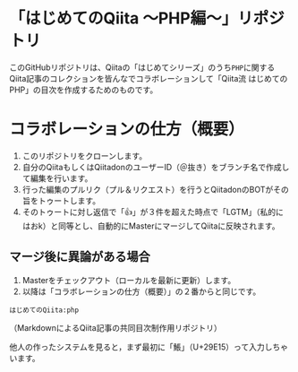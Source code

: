 # 「はじめてのQiita 〜PHP編〜」リポジトリ

このGitHubリポジトリは、Qiitaの「はじめてシリーズ」のうち`PHP`に関するQiita記事のコレクションを皆んなでコラボレーションして「Qiita流 はじめてのPHP」の目次を作成するためのものです。

# コラボレーションの仕方（概要）

1. このリポジトリをクローンします。
2. 自分のQiitaもしくはQiitadonのユーザーID（＠抜き）をブランチ名で作成して編集を行います。
2. 行った編集のプルリク（プル＆リクエスト）を行うとQiitadonのBOTがその旨をトゥートします。
3. そのトゥートに対し返信で「:thumbsup:」が３件を超えた時点で「LGTM」（私的にはおk）と同等とし、自動的にMasterにマージしてQiitaに反映されます。

## マージ後に異論がある場合

1. Masterをチェックアウト（ローカルを最新に更新）します。
2. 以降は「コラボレーションの仕方（概要）」の２番からと同じです。

`はじめてのQiita:php`

（MarkdownによるQiita記事の共同目次制作用リポジトリ）

他人の作ったシステムを見ると，まず最初に「𩸕」（U+29E15）って入力しちゃいます。

